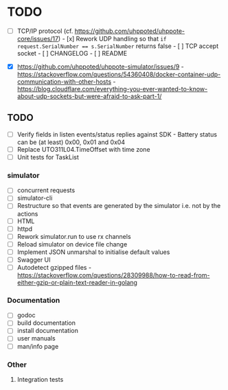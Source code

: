 # TODO

- [ ] TCP/IP protocol (cf. https://github.com/uhppoted/uhppote-core/issues/17)
      - [x] Rework UDP handling so that `if request.SerialNumber == s.SerialNumber` returns false
      - [ ] TCP accept socket
      - [ ] CHANGELOG
      - [ ] README

- [x] https://github.com/uhppoted/uhppote-simulator/issues/9
      - https://stackoverflow.com/questions/54360408/docker-container-udp-communication-with-other-hosts
      - https://blog.cloudflare.com/everything-you-ever-wanted-to-know-about-udp-sockets-but-were-afraid-to-ask-part-1/

## TODO

- [ ] Verify fields in listen events/status replies against SDK
      - Battery status can be (at least) 0x00, 0x01 and 0x04
- [ ] Replace UTO311L04.TimeOffset with time zone
- [ ] Unit tests for TaskList

### simulator
- [ ] concurrent requests
- [ ] simulator-cli
- [ ] Restructure so that events are generated by the simulator i.e. not by the actions
- [ ] HTML
- [ ] httpd
- [ ] Rework simulator.run to use rx channels
- [ ] Reload simulator on device file change
- [ ] Implement JSON unmarshal to initialise default values
- [ ] Swagger UI
- [ ] Autodetect gzipped files 
      - https://stackoverflow.com/questions/28309988/how-to-read-from-either-gzip-or-plain-text-reader-in-golang

### Documentation

- [ ] godoc
- [ ] build documentation
- [ ] install documentation
- [ ] user manuals
- [ ] man/info page

### Other

1.  Integration tests
